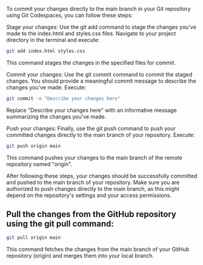 To commit your changes directly to the main branch in your Git repository using Git Codespaces, you can follow these steps:

Stage your changes: Use the git add command to stage the changes you've made to the index.html and styles.css files. Navigate to your project directory in the terminal and execute:

```bash
git add index.html styles.css
```

This command stages the changes in the specified files for commit.

Commit your changes: Use the git commit command to commit the staged changes. You should provide a meaningful commit message to describe the changes you've made. Execute:

```bash
git commit -m "Describe your changes here"
```

Replace "Describe your changes here" with an informative message summarizing the changes you've made.

Push your changes: Finally, use the git push command to push your committed changes directly to the main branch of your repository. Execute:

```bash
git push origin main
```

This command pushes your changes to the main branch of the remote repository named "origin".

After following these steps, your changes should be successfully committed and pushed to the main branch of your repository. Make sure you are authorized to push changes directly to the main branch, as this might depend on the repository's settings and your access permissions.


## Pull the changes from the GitHub repository using the git pull command:

```bash
git pull origin main
```

This command fetches the changes from the main branch of your GitHub repository (origin) and merges them into your local branch.